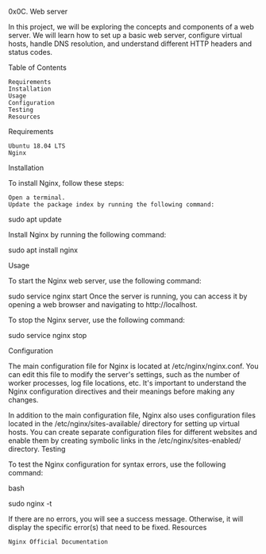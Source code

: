 0x0C. Web server

In this project, we will be exploring the concepts and components of a web server. We will learn how to set up a basic web server, configure virtual hosts, handle DNS resolution, and understand different HTTP headers and status codes.



Table of Contents

    Requirements
    Installation
    Usage
    Configuration
    Testing
    Resources

Requirements

    Ubuntu 18.04 LTS
    Nginx

Installation

To install Nginx, follow these steps:

    Open a terminal.
    Update the package index by running the following command:
sudo apt update

Install Nginx by running the following command:


sudo apt install nginx

Usage

To start the Nginx web server, use the following command:

sudo service nginx start
Once the server is running, you can access it by opening a web browser and navigating to http://localhost.

To stop the Nginx server, use the following command:


sudo service nginx stop

Configuration

The main configuration file for Nginx is located at /etc/nginx/nginx.conf. You can edit this file to modify the server's settings, such as the number of worker processes, log file locations, etc. It's important to understand the Nginx configuration directives and their meanings before making any changes.

In addition to the main configuration file, Nginx also uses configuration files located in the /etc/nginx/sites-available/ directory for setting up virtual hosts. You can create separate configuration files for different websites and enable them by creating symbolic links in the /etc/nginx/sites-enabled/ directory.
Testing

To test the Nginx configuration for syntax errors, use the following command:

bash

sudo nginx -t

If there are no errors, you will see a success message. Otherwise, it will display the specific error(s) that need to be fixed.
Resources

    Nginx Official Documentation
